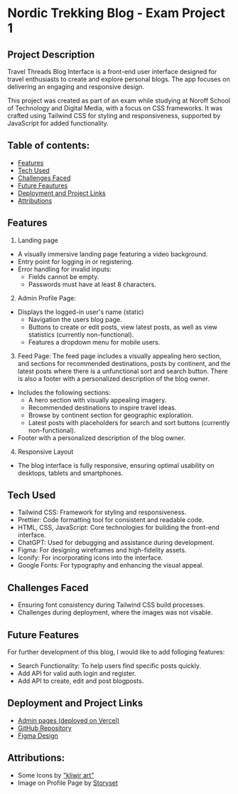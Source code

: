 # Nordic Trekking Blog - Exam Project 1

## Project Description
Travel Threads Blog Interface is a front-end user interface designed for travel enthusiasts to create and explore personal blogs. The app focuses on delivering an engaging and responsive design.

This project was created as part of an exam while studying at Noroff School of Technology and Digital Media, with a focus on CSS frameworks. It was crafted using Tailwind CSS for styling and responsiveness, supported by JavaScript for added functionality.

## Table of contents:
- [Features](#features)
- [Tech Used](#tech-used)
- [Challenges Faced](#challenges-faced)
- [Future Feautures](#future-features)
- [Deployment and Project Links](#deployment-and-project-links)
- [Attributions](#attributions)

## Features
1. Landing page
* A visually immersive landing page featuring a video background.
* Entry point for logging in or registering.
* Error handling for invalid inputs:
  * Fields cannot be empty.
  * Passwords must have at least 8 characters.
  
2. Admin Profile Page:
* Displays the logged-in user's name (static)
  * Navigation the users blog page.
  * Buttons to create or edit posts, view latest posts, as well as view statistics (currently non-functional). 
  * Features a dropdown menu for mobile users.

3. Feed Page: The feed page includes a visually appealing hero section, and sections for recommended destinations, posts by continent, and the latest posts where there is a unfunctional sort and search button. There is also a footer with a personalized description of the blog owner.
* Includes the following sections:
  * A hero section with visually appealing imagery.
  * Recommended destinations to inspire travel ideas.
  * Browse by continent section for geographic exploration.
  * Latest posts with placeholders for search and sort buttons (currently non-functional).
* Footer with a personalized description of the blog owner.

4. Responsive Layout
* The blog interface is fully responsive, ensuring optimal usability on desktops, tablets and smartphones.


## Tech Used
* Tailwind CSS: Framework for styling and responsiveness.
* Prettier: Code formatting tool for consistent and readable code.
* HTML, CSS, JavaScript: Core technologies for building the front-end interface.
* ChatGPT: Used for debugging and assistance during development.
* Figma: For designing wireframes and high-fidelity assets.
* Iconify: For incorporating icons into the interface.
* Google Fonts: For typography and enhancing the visual appeal.

## Challenges Faced
* Ensuring font consistency during Tailwind CSS build processes.
* Challenges during deployment, where the images was not visable. 

## Future Features
For further development of this blog, I would like to add folloging features:
* Search Functionality: To help users find specific posts quickly.
* Add API for valid auth login and register.
* Add API to create, edit and post blogposts.


## Deployment and Project Links
* [Admin pages (deployed on Vercel)](https://project-exam-1-blog.vercel.app/admin/account/login.html)
* [GitHub Repository](https://github.com/IngridOrnum/project-exam-1-blog)
* [Figma Design](https://www.figma.com/design/h2OCILAUmPbyg0Pa2o1TzH/Exam-Project-1?node-id=1%3A5&t=MMt9nOGpAecWT2rN-1)

## Attributions:
* Some Icons by ["kliwir art"](https://www.freepik.com/icon/graph_17540802#fromView=family&page=1&position=6&uuid=3a44988e-423d-4f96-987b-4b6962af0d4e)
* Image on Profile Page by [Storyset](https://storyset.com/travel)
